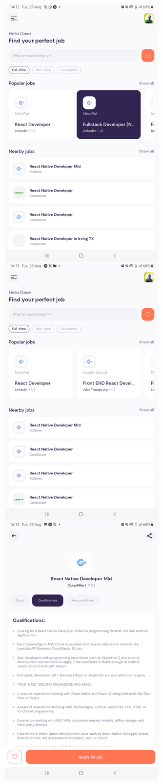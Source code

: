 ![Image one](./assets/app/Screenshot_20230829-141229_Expo%20Go.png)
![Image two](./assets/app/Screenshot_20230829-161302_Expo%20Go.png)
![Image three](./assets/app/Screenshot_20230829-161316_Expo%20Go.png)